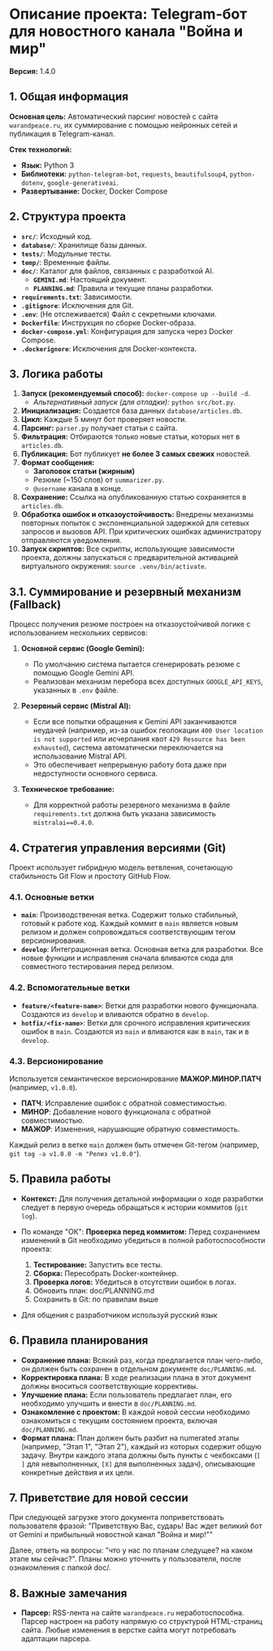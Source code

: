 # Описание проекта: Telegram-бот для новостного канала "Война и мир"

**Версия:** 1.4.0

## 1. Общая информация

**Основная цель:** Автоматический парсинг новостей с сайта `warandpeace.ru`, их суммирование с помощью нейронных сетей и публикация в Telegram-канал.

**Стек технологий:**
- **Язык:** Python 3
- **Библиотеки:** `python-telegram-bot`, `requests`, `beautifulsoup4`, `python-dotenv`, `google-generativeai`.
- **Развертывание:** Docker, Docker Compose

## 2. Структура проекта

- **`src/`**: Исходный код.
- **`database/`**: Хранилище базы данных.
- **`tests/`**: Модульные тесты.
- **`temp/`**: Временные файлы.
- **`doc/`**: Каталог для файлов, связанных с разработкой AI.
    - **`GEMINI.md`**: Настоящий документ.
    - **`PLANNING.md`**: Правила и текущие планы разработки.
- **`requirements.txt`**: Зависимости.
- **`.gitignore`**: Исключения для Git.
- **`.env`**: (Не отслеживается) Файл с секретными ключами.
- **`Dockerfile`**: Инструкция по сборке Docker-образа.
- **`docker-compose.yml`**: Конфигурация для запуска через Docker Compose.
- **`.dockerignore`**: Исключения для Docker-контекста.


## 3. Логика работы

1.  **Запуск (рекомендуемый способ):** `docker-compose up --build -d`.
    -   *Альтернативный запуск (для отладки):* `python src/bot.py`.
2.  **Инициализация:** Создается база данных `database/articles.db`.
3.  **Цикл:** Каждые 5 минут бот проверяет новости.
4.  **Парсинг:** `parser.py` получает статьи с сайта.
5.  **Фильтрация:** Отбираются только новые статьи, которых нет в `articles.db`.
6.  **Публикация:** Бот публикует **не более 3 самых свежих** новостей.
7.  **Формат сообщения:**
    -   **Заголовок статьи (жирным)**
    -   Резюме (~150 слов) от `summarizer.py`.
    -   `@username` канала в конце.
8.  **Сохранение:** Ссылка на опубликованную статью сохраняется в `articles.db`.
9.  **Обработка ошибок и отказоустойчивость:** Внедрены механизмы повторных попыток с экспоненциальной задержкой для сетевых запросов и вызовов API. При критических ошибках администратору отправляются уведомления.
10. **Запуск скриптов:** Все скрипты, использующие зависимости проекта, должны запускаться с предварительной активацией виртуального окружения: `source .venv/bin/activate`.

## 3.1. Суммирование и резервный механизм (Fallback)

Процесс получения резюме построен на отказоустойчивой логике с использованием нескольких сервисов:

1.  **Основной сервис (Google Gemini):**
    -   По умолчанию система пытается сгенерировать резюме с помощью Google Gemini API.
    -   Реализован механизм перебора всех доступных `GOOGLE_API_KEYS`, указанных в `.env` файле.

2.  **Резервный сервис (Mistral AI):**
    -   Если все попытки обращения к Gemini API заканчиваются неудачей (например, из-за ошибок геолокации `400 User location is not supported` или исчерпания квот `429 Resource has been exhausted`), система автоматически переключается на использование Mistral API.
    -   Это обеспечивает непрерывную работу бота даже при недоступности основного сервиса.

3.  **Техническое требование:**
    -   Для корректной работы резервного механизма в файле `requirements.txt` должна быть указана зависимость `mistralai==0.4.0`.

## 4. Стратегия управления версиями (Git)

Проект использует гибридную модель ветвления, сочетающую стабильность Git Flow и простоту GitHub Flow.

### 4.1. Основные ветки

-   **`main`**: Производственная ветка. Содержит только стабильный, готовый к работе код. Каждый коммит в `main` является новым релизом и должен сопровождаться соответствующим тегом версионирования.
-   **`develop`**: Интеграционная ветка. Основная ветка для разработки. Все новые функции и исправления сначала вливаются сюда для совместного тестирования перед релизом.

### 4.2. Вспомогательные ветки

-   **`feature/<feature-name>`**: Ветки для разработки нового функционала. Создаются из `develop` и вливаются обратно в `develop`.
-   **`hotfix/<fix-name>`**: Ветки для срочного исправления критических ошибок в `main`. Создаются из `main` и вливаются как в `main`, так и в `develop`.

### 4.3. Версионирование

Используется семантическое версионирование **МАЖОР.МИНОР.ПАТЧ** (например, `v1.0.0`).
-   **ПАТЧ**: Исправление ошибок с обратной совместимостью.
-   **МИНОР**: Добавление нового функционала с обратной совместимостью.
-   **МАЖОР**: Изменения, нарушающие обратную совместимость.

Каждый релиз в ветке `main` должен быть отмечен Git-тегом (например, `git tag -a v1.0.0 -m "Релиз v1.0.0"`).

## 5. Правила работы

- **Контекст:** Для получения детальной информации о ходе разработки следует в первую очередь обращаться к истории коммитов (`git log`).

- По команде "ОК":
    **Проверка перед коммитом:** Перед сохранением изменений в Git необходимо убедиться в полной работоспособности проекта:
    1.  **Тестирование:** Запустить все тесты.
    2.  **Сборка:** Пересобрать Docker-контейнер.
    3.  **Проверка логов:** Убедиться в отсутствии ошибок в логах.
    4. Обновить план: doc/PLANNING.md
    5. Сохранить в Git: по правилам выше
- Для общения с разработчиком используй русский язык

## 6. Правила планирования

- **Сохранение плана:** Всякий раз, когда предлагается план чего-либо, он должен быть сохранен в отдельном документе `doc/PLANNING.md`.
- **Корректировка плана:** В ходе реализации плана в этот документ должны вноситься соответствующие коррективы.
- **Улучшение плана:** Если пользователь предлагает план, его необходимо улучшить и внести в `doc/PLANNING.md`.
- **Ознакомление с проектом:** В каждой новой сессии необходимо ознакомиться с текущим состоянием проекта, включая `doc/PLANNING.md`.
- **Формат плана:** План должен быть разбит на numerated этапы (например, "Этап 1", "Этап 2"), каждый из которых содержит общую задачу. Внутри каждого этапа должны быть пункты с чекбоксами (`[ ]` для невыполненных, `[X]` для выполненных задач), описывающие конкретные действия и их цели.

## 7. Приветствие для новой сессии

При следующей загрузке этого документа поприветствовать пользователя фразой: "Приветствую Вас, сударь! Вас ждет великий бот от Gemini и прибыльный новостной канал "Война и мир!""

Далее, ответь на вопросы: "что у нас по планам следущее? на каком этапе мы сейчас?". Планы можно уточнить у пользователя, после ознакомления с папкой doc/.

## 8. Важные замечания

- **Парсер:** RSS-лента на сайте `warandpeace.ru` неработоспособна. Парсер настроен на работу напрямую со структурой HTML-страниц сайта. Любые изменения в верстке сайта могут потребовать адаптации парсера.